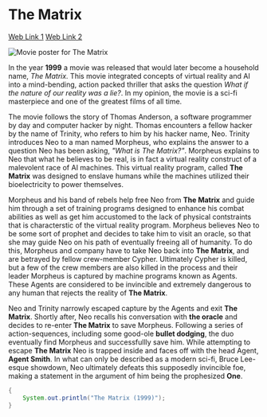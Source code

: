# The Matrix
[Web Link 1](https://thechoiceisyours.whatisthematrix.com/)
[Web Link 2](https://www.warnerbros.com/movies/matrix)

![Movie poster for The Matrix](/Users/ericc/Documents/GitHub/Gittin-Started/assets/img/TheMatrix.jpg)

In the year **1999** a movie was released that would later become a household name, *The Matrix.* This movie integrated concepts of virtual reality and AI into a mind-bending, action packed thriller that asks the question *What if the nature of our reality was a lie?*. In my opinion, the movie is a sci-fi masterpiece and one of the greatest films of all time.

The movie follows the story of Thomas Anderson, a software programmer by day and computer hacker by night. Thomas encounters a fellow hacker by the name of Trinity, who refers to him by his hacker name, Neo. Trinity introduces Neo to a man named Morpheus, who explains the answer to a question Neo has been asking, *"What is The Matrix?"*. Morpheus explains to Neo that what he believes to be real, is in fact a virtual reality construct of a malevolent race of AI machines. This virtual reality program, called **The Matrix** was designed to enslave humans while the machines utilized their bioelectricity to power themselves. 

Morpheus and his band of rebels help free Neo from **The Matrix** and guide him through a set of training programs designed to enhance his combat abilities as well as get him accustomed to the lack of physical contstraints that is characterstic of the virtual reality program. Morpheus believes Neo to be some sort of prophet and decides to take him to visit an oracle, so that she may guide Neo on his path of eventually freeing all of humanity. To do this, Morpheus and company have to take Neo back into **The Matrix**, and are betrayed by fellow crew-member Cypher. Ultimately Cypher is killed, but a few of the crew members are also killed in the process and their leader Morpheus is captured by machine programs known as Agents. These Agents are considered to be invincible and extremely dangerous to any human that rejects the reality of **The Matrix**. 

Neo and Trinity narrowly escaped capture by the Agents and exit **The Matrix**. Shortly after, Neo recalls his conversation with **the oracle** and decides to re-enter **The Matrix** to save Morpheus. Following a series of action-sequences, including some good-ole **bullet dodging**, the duo eventually find Morpheus and successfullly save him. While attempting to escape **The Matrix** Neo is trapped inside and faces off with the head Agent, **Agent Smith**. In what can only be described as a modern sci-fi, Bruce Lee-esque showdown, Neo ultimately defeats this supposedly invincible foe, making a statement in the argument of him being the prophesized **One**. 

```java 
{
    System.out.println("The Matrix (1999)");
}
```
